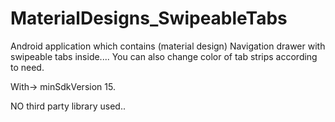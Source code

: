# MaterialDesigns_SwipeableTabs

Android application which contains (material design) Navigation drawer with swipeable tabs inside....
You can also change color of tab strips according to need.

  With-> minSdkVersion 15.
  
  NO third party library used..
